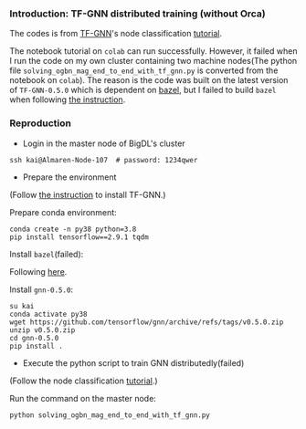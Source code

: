 ### Introduction: TF-GNN distributed training (without Orca)
The codes is from [TF-GNN](https://github.com/tensorflow/gnn/blob/main/tensorflow_gnn/docs/guide/overview.md)'s node classification [tutorial](https://colab.research.google.com/github/tensorflow/gnn/blob/master/examples/notebooks/ogbn_mag_e2e.ipynb).

The notebook tutorial on `colab` can run successfully. However, it failed when I run the code on my own cluster containing two machine nodes(The python file `solving_ogbn_mag_end_to_end_with_tf_gnn.py` is converted from the notebook on `colab`). The reason is the code was built on the latest version of `TF-GNN-0.5.0` which is dependent on [bazel](https://docs.bazel.build/versions/2.0.0/updating-bazel.html), but I failed to build `bazel` when following [the instruction](https://github.com/tensorflow/gnn/tree/main).

### Reproduction
- Login in the master node of BigDL's cluster
```
ssh kai@Almaren-Node-107  # password: 1234qwer
```

- Prepare the environment

(Follow [the instruction](https://github.com/tensorflow/gnn/tree/main) to install TF-GNN.)

Prepare conda environment:
```
conda create -n py38 python=3.8
pip install tensorflow==2.9.1 tqdm 
```
Install `bazel`(failed):

Following [here](https://docs.bazel.build/versions/2.2.0/install-redhat.html).

Install `gnn-0.5.0`:
```
su kai
conda activate py38
wget https://github.com/tensorflow/gnn/archive/refs/tags/v0.5.0.zip
unzip v0.5.0.zip
cd gnn-0.5.0
pip install .
```

- Execute the python script to train GNN distributedly(failed)

(Follow the node classification [tutorial](https://colab.research.google.com/github/tensorflow/gnn/blob/master/examples/notebooks/ogbn_mag_e2e.ipynb).)

Run the command on the master node:

`python solving_ogbn_mag_end_to_end_with_tf_gnn.py`

